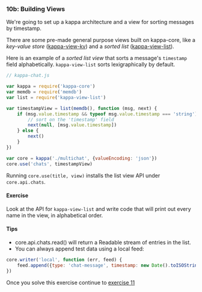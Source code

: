 ### 10b: Building Views

We're going to set up a kappa architecture and a view for sorting messages by timestamp.

There are some pre-made general purpose views built on kappa-core, like a *key-value store* ([kappa-view-kv](https://github.com/noffle/kappa-view-kv)) and a *sorted list* ([kappa-view-list](https://github.com/noffle/kappa-view-list)).

Here is an example of a *sorted list view* that sorts a message's `timestamp` field alphabetically. `kappa-view-list` sorts lexigraphically by default.

```js
// kappa-chat.js

var kappa = require('kappa-core')
var memdb = require('memdb')
var list = require('kappa-view-list')

var timestampView = list(memdb(), function (msg, next) {
    if (msg.value.timestamp && typeof msg.value.timestamp === 'string') {
        // sort on the 'timestamp' field
        next(null, [msg.value.timestamp])
    } else {
        next()
    }
})

var core = kappa('./multichat', {valueEncoding: 'json'})
core.use('chats', timestampView)
```

Running `core.use(title, view)` installs the list view API under `core.api.chats`.

#### Exercise

Look at the API for `kappa-view-list` and write code that will print out every name in the view, in alphabetical order.

#### Tips

- core.api.chats.read() will return a Readable stream of entries in the list.
- You can always append test data using a local feed:

```js
core.writer('local', function (err, feed) {
    feed.append({type: 'chat-message', timestamp: new Date().toISOString() })
})
```

Once you solve this exercise continue to [exercise 11](11.html)
